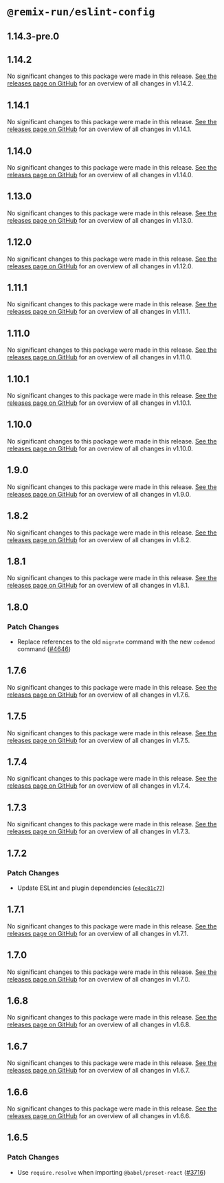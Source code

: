 # `@remix-run/eslint-config`

## 1.14.3-pre.0

## 1.14.2

No significant changes to this package were made in this release. [See the releases page on GitHub](https://github.com/remix-run/remix/releases/tag/remix%401.14.2) for an overview of all changes in v1.14.2.

## 1.14.1

No significant changes to this package were made in this release. [See the releases page on GitHub](https://github.com/remix-run/remix/releases/tag/remix%401.14.1) for an overview of all changes in v1.14.1.

## 1.14.0

No significant changes to this package were made in this release. [See the releases page on GitHub](https://github.com/remix-run/remix/releases/tag/remix%401.14.0) for an overview of all changes in v1.14.0.

## 1.13.0

No significant changes to this package were made in this release. [See the releases page on GitHub](https://github.com/remix-run/remix/releases/tag/remix%401.13.0) for an overview of all changes in v1.13.0.

## 1.12.0

No significant changes to this package were made in this release. [See the releases page on GitHub](https://github.com/remix-run/remix/releases/tag/remix%401.12.0) for an overview of all changes in v1.12.0.

## 1.11.1

No significant changes to this package were made in this release. [See the releases page on GitHub](https://github.com/remix-run/remix/releases/tag/remix%401.11.1) for an overview of all changes in v1.11.1.

## 1.11.0

No significant changes to this package were made in this release. [See the releases page on GitHub](https://github.com/remix-run/remix/releases/tag/remix%401.11.0) for an overview of all changes in v1.11.0.

## 1.10.1

No significant changes to this package were made in this release. [See the releases page on GitHub](https://github.com/remix-run/remix/releases/tag/remix%401.10.1) for an overview of all changes in v1.10.1.

## 1.10.0

No significant changes to this package were made in this release. [See the releases page on GitHub](https://github.com/remix-run/remix/releases/tag/remix%401.10.0) for an overview of all changes in v1.10.0.

## 1.9.0

No significant changes to this package were made in this release. [See the releases page on GitHub](https://github.com/remix-run/remix/releases/tag/remix%401.9.0) for an overview of all changes in v1.9.0.

## 1.8.2

No significant changes to this package were made in this release. [See the releases page on GitHub](https://github.com/remix-run/remix/releases/tag/remix%401.8.2) for an overview of all changes in v1.8.2.

## 1.8.1

No significant changes to this package were made in this release. [See the releases page on GitHub](https://github.com/remix-run/remix/releases/tag/remix%401.8.1) for an overview of all changes in v1.8.1.

## 1.8.0

### Patch Changes

- Replace references to the old `migrate` command with the new `codemod` command ([#4646](https://github.com/remix-run/remix/pull/4646))

## 1.7.6

No significant changes to this package were made in this release. [See the releases page on GitHub](https://github.com/remix-run/remix/releases/tag/remix%401.7.6) for an overview of all changes in v1.7.6.

## 1.7.5

No significant changes to this package were made in this release. [See the releases page on GitHub](https://github.com/remix-run/remix/releases/tag/remix%401.7.5) for an overview of all changes in v1.7.5.

## 1.7.4

No significant changes to this package were made in this release. [See the releases page on GitHub](https://github.com/remix-run/remix/releases/tag/remix%401.7.4) for an overview of all changes in v1.7.4.

## 1.7.3

No significant changes to this package were made in this release. [See the releases page on GitHub](https://github.com/remix-run/remix/releases/tag/remix%401.7.3) for an overview of all changes in v1.7.3.

## 1.7.2

### Patch Changes

- Update ESLint and plugin dependencies ([`e4ec81c77`](https://github.com/remix-run/remix/commit/e4ec81c77ef9f534450a45c9474ffba6dfd9bd24))

## 1.7.1

No significant changes to this package were made in this release. [See the releases page on GitHub](https://github.com/remix-run/remix/releases/tag/remix%401.7.1) for an overview of all changes in v1.7.1.

## 1.7.0

No significant changes to this package were made in this release. [See the releases page on GitHub](https://github.com/remix-run/remix/releases/tag/remix%401.7.0) for an overview of all changes in v1.7.0.

## 1.6.8

No significant changes to this package were made in this release. [See the releases page on GitHub](https://github.com/remix-run/remix/releases/tag/remix%401.6.8) for an overview of all changes in v1.6.8.

## 1.6.7

No significant changes to this package were made in this release. [See the releases page on GitHub](https://github.com/remix-run/remix/releases/tag/remix%401.6.7) for an overview of all changes in v1.6.7.

## 1.6.6

No significant changes to this package were made in this release. [See the releases page on GitHub](https://github.com/remix-run/remix/releases/tag/remix%401.6.6) for an overview of all changes in v1.6.6.

## 1.6.5

### Patch Changes

- Use `require.resolve` when importing `@babel/preset-react` ([#3716](https://github.com/remix-run/remix/pull/3716))

